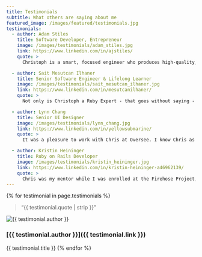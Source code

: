```yaml
---
title: Testimonials
subtitle: What others are saying about me
featured_image: /images/featured/testimonials.jpg
testimonials:
  - author: Adam Stiles
    title: Software Developer, Entrepreneur
    image: /images/testimonials/adam_stiles.jpg
    link: https://www.linkedin.com/in/ajstiles/
    quote: >
      Christoph is a smart, focused engineer who produces high-quality, maintainable code. He’s a strategic, big-picture thinker with excellent communication skills. I was particularly impressed by his presentations on complicated topics to large groups of engineers. I definitely learned from him.

  - author: Sait Mesutcan Ilhaner
    title: Senior Software Engineer & Lifelong Learner
    image: /images/testimonials/sait_mesutcan_ilhaner.jpg
    link: https://www.linkedin.com/in/mesutcanilhaner/
    quote: >
      Not only is Christoph a Ruby Expert - that goes without saying - he is a great team leader. He takes the right risks, is willing to listen to other’s point of view, and encourages advancement and progress of new technologies. He really stays on top of where the Rails & JavaScript Community is going as well - and is a go-to guy if you need a suggestion on which tools are the right ones to use.It was an absolute pleasure working with him and I hope our paths cross again in the future.

  - author: Lynn Chang
    title: Senior UI Designer
    image: /images/testimonials/lynn_chang.jpg
    link: https://www.linkedin.com/in/yellowsubmarine/
    quote: >
      It was a pleasure to work with Chris at Oversee. I know Chris as hard-working and very dedicated person focused on goal and quality. He is also someone that is smart and knowledgeable, he never hesitate to share what he knows and learned. Besides, he is also someone that is easy and fun to work with.

  - author: Kristin Heininger
    title: Ruby on Rails Developer
    image: /images/testimonials/kristin_heininger.jpg
    link: https://www.linkedin.com/in/kristin-heininger-a46962139/
    quote: >
      Chris was my mentor while I was enrolled at the Firehose Project, an online code school for Ruby on Rails. He was always supportive, and still is even though I’m no longer enrolled in the program. Chris tailored things to my needs. I finished the curriculum early, and he would give me more challenges so that I could continue learning. He helped me better understand the nuances of Ruby and JavaScript, and would show me how I could improve my code even after I had a working solution by improving the readability or efficiency of my algorithms. Chris encouraged me to continue problem-solving, ask questions and not be afraid to make mistakes, arguably the most important qualities in a software engineer. He would make a great addition to any team because he not only has a wide range of experiences as a developer, but he's willing to share it to help others in their professional development.
---
```

{% for testimonial in page.testimonials %}
> &ldquo;{{ testimonial.quote | strip }}&rdquo;

<div class="author">
  <img src="{{ testimonial.image }}" alt="{{ testimonial.author }}"/>
</div>

### [{{ testimonial.author }}]({{ testimonial.link }})

{{ testimonial.title }}
{% endfor %}
